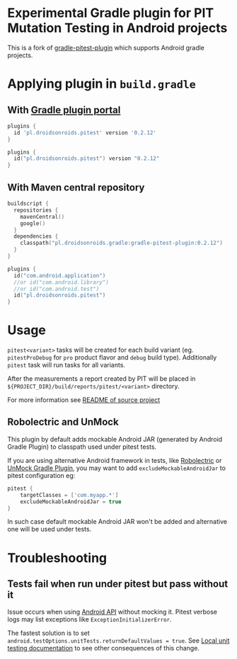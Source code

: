 # Experimental Gradle plugin for PIT Mutation Testing in Android projects
This is a fork of [gradle-pitest-plugin](https://github.com/szpak/gradle-pitest-plugin)
which supports Android gradle projects.

# Applying plugin in `build.gradle`
## With [Gradle plugin portal](https://plugins.gradle.org/plugin/pl.droidsonroids.pitest)

```groovy
plugins {
  id 'pl.droidsonroids.pitest' version '0.2.12'
}
```

```kotlin
plugins {
  id("pl.droidsonroids.pitest") version "0.2.12"
}
```

## With Maven central repository
```kotlin
buildscript {
  repositories {
    mavenCentral()
    google()
  }
  dependencies {
    classpath("pl.droidsonroids.gradle:gradle-pitest-plugin:0.2.12")
  }
}

plugins {
  id("com.android.application")
  //or id("com.android.library")
  //or id("com.android.test")
  id("pl.droidsonroids.pitest")
}
```

# Usage
`pitest<variant>` tasks will be created for each build variant
(eg. `pitestProDebug` for `pro` product flavor and `debug` build type).
Additionally `pitest` task will run tasks for all variants.

After the measurements a report created by PIT will be placed in `${PROJECT_DIR}/build/reports/pitest/<variant>` directory.

For more information see [README of source project](https://github.com/szpak/gradle-pitest-plugin/blob/master/README.md)

## Robolectric and UnMock
This plugin by default adds mockable Android JAR (generated by Android Gradle Plugin) to classpath
used under pitest tests.

If you are using alternative Android framework in tests, like [Robolectric](http://robolectric.org/) or
[UnMock Gradle Plugin](https://github.com/bjoernQ/unmock-plugin), you may want to add `excludeMockableAndroidJar`
to pitest configuration eg:
```groovy
pitest {
    targetClasses = ['com.myapp.*']
    excludeMockableAndroidJar = true
}
```
In such case default mockable Android JAR won't be added and alternative one will be used under tests.

# <a name="troubleshooting"></a> Troubleshooting
## Tests fail when run under pitest but pass without it
Issue occurs when using [Android API](https://developer.android.com/reference/packages.html)
without mocking it.
Pitest verbose logs may list exceptions like `ExceptionInitializerError`.

The fastest solution is to set `android.testOptions.unitTests.returnDefaultValues = true`.
See [Local unit testing documentation](https://developer.android.com/training/testing/unit-testing/local-unit-tests.html#error-not-mocked)
to see other consequences of this change.
